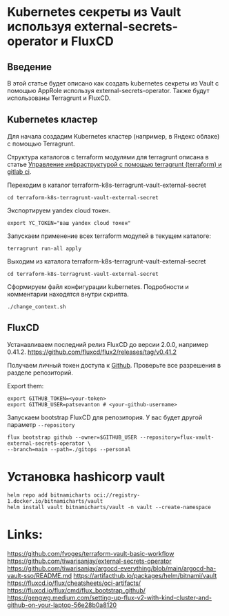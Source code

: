 # Kubernetes секреты из Vault используя external-secrets-operator и FluxCD

## Введение
В этой статье будет описано как создать kubernetes секреты из Vault с помощью AppRole используя 
external-secrets-operator. Также будут использованы Terragrunt и FluxCD.

## Kubernetes кластер
Для начала создадим Kubernetes кластер (например, в Яндекс облаке) с помощью Terragrunt.

Структура каталогов с terraform модулями для terragrunt описана в статье [Управление инфраструктурой с 
помощью terragrunt (terraform) и gitlab ci](https://habr.com/ru/articles/719994/).

Переходим в каталог terraform-k8s-terragrunt-vault-external-secret
```shell
cd terraform-k8s-terragrunt-vault-external-secret
```

Экспортируем yandex cloud токен.
```shell
export YC_TOKEN="ваш yandex cloud токен"
```

Запускаем применение всех terraform модулей в текущем каталоге:
```shell
terragrunt run-all apply
```

Выходим из каталога terraform-k8s-terragrunt-vault-external-secret
```shell
cd terraform-k8s-terragrunt-vault-external-secret
```

Сформируем файл конфигурации kubernetes.
Подробности и комментарии находятся внутри скрипта.
```shell
./change_context.sh
```

## FluxCD
Устанавливаем последний релиз FluxCD до версии 2.0.0, например 0.41.2.
https://github.com/fluxcd/flux2/releases/tag/v0.41.2

Получаем личный токен доступа к [Github](https://github.com/settings/tokens). Проверьте все разрешения в разделе репозиторий.

Export them:
```shell
export GITHUB_TOKEN=<your-token>
export GITHUB_USER=patsevanton # <your-github-username>
```

Запускаем bootstrap FluxCD для репозитория. У вас будет другой параметр `--repository`
```shell
flux bootstrap github --owner=$GITHUB_USER --repository=flux-vault-external-secrets-operator \
--branch=main --path=./gitops --personal
```

# Установка hashicorp vault
```shell
helm repo add bitnamicharts oci://registry-1.docker.io/bitnamicharts/vault
helm install vault bitnamicharts/vault -n vault --create-namespace
```

# Links:
https://github.com/fvoges/terraform-vault-basic-workflow
https://github.com/tiwarisanjay/external-secrets-operator
https://github.com/tiwarisanjay/argocd-everything/blob/main/argocd-ha-vault-sso/README.md
https://artifacthub.io/packages/helm/bitnami/vault
https://fluxcd.io/flux/cheatsheets/oci-artifacts/
https://fluxcd.io/flux/cmd/flux_bootstrap_github/
https://gengwg.medium.com/setting-up-flux-v2-with-kind-cluster-and-github-on-your-laptop-56e28b0a8120

